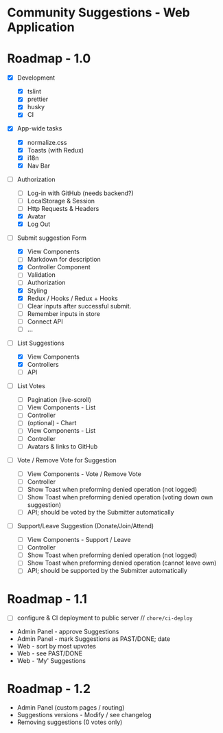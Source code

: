# Community Suggestions - Web Application

# Roadmap - 1.0

- [x] Development

  - [x] tslint
  - [x] prettier
  - [x] husky
  - [x] CI

- [x] App-wide tasks

  - [x] normalize.css
  - [x] Toasts (with Redux)
  - [x] i18n
  - [x] Nav Bar

- [ ] Authorization

  - [ ] Log-in with GitHub (needs backend?)
  - [ ] LocalStorage & Session
  - [ ] Http Requests & Headers
  - [x] Avatar
  - [x] Log Out

- [ ] Submit suggestion Form

  - [x] View Components
  - [ ] Markdown for description
  - [x] Controller Component
  - [ ] Validation
  - [ ] Authorization
  - [x] Styling
  - [x] Redux / Hooks / Redux + Hooks
  - [ ] Clear inputs after successful submit.
  - [ ] Remember inputs in store
  - [ ] Connect API
  - [ ] ...

- [ ] List Suggestions

  - [x] View Components
  - [x] Controllers
  - [ ] API

- [ ] List Votes

  - [ ] Pagination (live-scroll)
  - [ ] View Components - List
  - [ ] Controller
  - [ ] (optional) - Chart
  - [ ] View Components - List
  - [ ] Controller
  - [ ] Avatars & links to GitHub

- [ ] Vote / Remove Vote for Suggestion

  - [ ] View Components - Vote / Remove Vote
  - [ ] Controller
  - [ ] Show Toast when preforming denied operation (not logged)
  - [ ] Show Toast when preforming denied operation (voting down own suggestion)
  - [ ] API; should be voted by the Submitter automatically

- [ ] Support/Leave Suggestion (Donate/Join/Attend)
  - [ ] View Components - Support / Leave
  - [ ] Controller
  - [ ] Show Toast when preforming denied operation (not logged)
  - [ ] Show Toast when preforming denied operation (cannot leave own)
  - [ ] API; should be supported by the Submitter automatically

# Roadmap - 1.1

- [ ] configure & CI deployment to public server // `chore/ci-deploy`
- Admin Panel - approve Suggestions
- Admin Panel - mark Suggestions as PAST/DONE; date
- Web - sort by most upvotes
- Web - see PAST/DONE
- Web - 'My' Suggestions

# Roadmap - 1.2

- Admin Panel (custom pages / routing)
- Suggestions versions - Modify / see changelog
- Removing suggestions (0 votes only)
